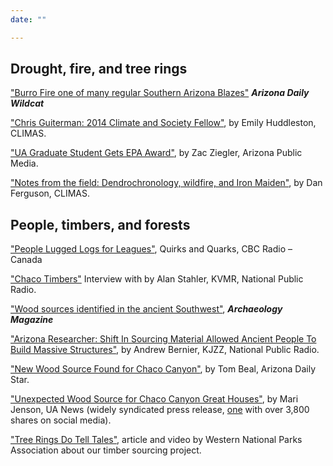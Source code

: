 ```yaml
---
date: ""

---
```


## Drought, fire, and tree rings

["Burro Fire one of many regular Southern Arizona Blazes"](https://www.wildcat.arizona.edu/article/2017/07/burro-fire-one-of-many-regular-southern-arizona-blazes) **_Arizona Daily Wildcat_**
 
["Chris Guiterman: 2014 Climate and Society Fellow"](http://www.climas.arizona.edu/blog/chris-guiterman-2014-climas-climate-society-graduate-fellow), by Emily Huddleston, CLIMAS.

["UA Graduate Student Gets EPA Award"](https://news.azpm.org/p/nat-enviro-news/2014/10/23/47705-ua-graduate-student-gets-epa-award/), by Zac Ziegler, Arizona Public Media.

["Notes from the field: Dendrochronology, wildfire, and Iron Maiden"](http://climas.arizona.edu/blog/notes-field-dendrochronology-wildfire-and-iron-maiden), by Dan Ferguson, CLIMAS.

## People, timbers, and forests

["People Lugged Logs for Leagues"](http://www.cbc.ca/radio/quirks/quirks-quarks-for-jun-11-2016-1.3629207/pueblo-people-lugged-logs-for-leagues-1.3629311), Quirks and Quarks, CBC Radio – Canada

["Chaco Timbers"](https://drive.google.com/open?id=0B4uw0O7N6718MG9sVjBidjVmNWc) Interview with by Alan Stahler, KVMR, National Public Radio.

["Wood sources identified in the ancient Southwest"](http://www.archaeology.org/news/3987-151208-wood-chaco-canyon), **_Archaeology Magazine_**

["Arizona Researcher: Shift In Sourcing Material Allowed Ancient People To Build Massive Structures"](http://kjzz.org/content/234585/arizona-researcher-shift-sourcing-material-allowed-ancient-people-build-massive), by Andrew Bernier, KJZZ, National Public Radio.

["New Wood Source Found for Chaco Canyon"](http://tucson.com/news/blogs/scientific-bent/new-wood-source-found-for-chaco-canyon/article_ad54fe7b-e590-5d6f-947e-2cb5c0bb84aa.html), by Tom Beal, Arizona Daily Star.

["Unexpected Wood Source for Chaco Canyon Great Houses"](https://uanews.arizona.edu/story/unexpected-wood-source-for-chaco-canyon-great-houses), by Mari Jenson, UA News (widely syndicated press release, [one](http://phys.org/news/2015-12-unexpected-wood-source-chaco-canyon.html) with over 3,800 shares on social media).

["Tree Rings Do Tell Tales"](http://www.wnpa.org/research-item/tree-rings-do-tell-tales/), article and video by Western National Parks Association about our timber sourcing project. 